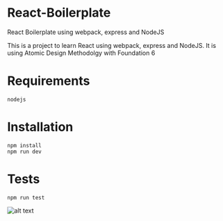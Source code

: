 # React-Boilerplate
React Boilerplate using webpack, express and NodeJS

This is a project to learn React using webpack, express and NodeJS.
It is using Atomic Design Methodolgy with Foundation 6

# Requirements
```
nodejs
```

# Installation
```
npm install
npm run dev
```

# Tests
```
npm run test
```

![alt text](https://cdn.discordapp.com/attachments/385676928553582592/421282969332875264/bp.jpg)
